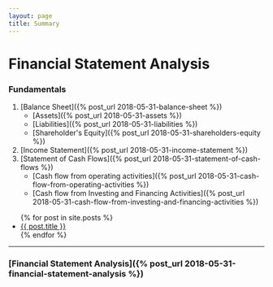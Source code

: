 ```yaml
---
layout: page
title: Summary
---
```


<h1>Financial Statement Analysis</h1>

### Fundamentals
1. [Balance Sheet]({% post_url 2018-05-31-balance-sheet %})
    - [Assets]({% post_url 2018-05-31-assets %})
    - [Liabilities]({% post_url 2018-05-31-liabilities %})
    - [Shareholder's Equity]({% post_url 2018-05-31-shareholders-equity %})
2.  [Income Statement]({% post_url 2018-05-31-income-statement %})
3.  [Statement of Cash Flows]({% post_url 2018-05-31-statement-of-cash-flows %})
    - [Cash flow from operating activities]({% post_url 2018-05-31-cash-flow-from-operating-activities %})
    - [Cash flow from Investing and Financing Activities]({% post_url 2018-05-31-cash-flow-from-investing-and-financing-activities %})


<ul>
  {% for post in site.posts %}
    <li>
      <a href="{{ post.url }}">{{ post.title }}</a>
    </li>
  {% endfor %}
</ul>


---

### [Financial Statement Analysis]({% post_url 2018-05-31-financial-statement-analysis %})